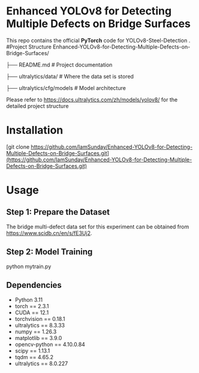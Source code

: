 # Enhanced YOLOv8 for Detecting Multiple Defects on Bridge Surfaces

This repo contains the official **PyTorch** code for YOLOv8-Steel-Detection .
#Project Structure
Enhanced-YOLOv8-for-Detecting-Multiple-Defects-on-Bridge-Surfaces/

├── README.md                  # Project documentation

├── ultralytics/data/          # Where the data set is stored

├── ultralytics/cfg/models     # Model architecture 

Please refer to https://docs.ultralytics.com/zh/models/yolov8/ for the detailed project structure

# Installation

[git clone https://github.com/IamSunday/Enhanced-YOLOv8-for-Detecting-Multiple-Defects-on-Bridge-Surfaces.git](https://github.com/IamSunday/Enhanced-YOLOv8-for-Detecting-Multiple-Defects-on-Bridge-Surfaces.git)

# Usage

## Step 1: Prepare the Dataset

The bridge multi-defect data set for this experiment can be obtained from https://www.scidb.cn/en/s/fE3Uj2.

## Step 2: Model Training

python mytrain.py

## Dependencies

- Python 3.11
- torch == 2.3.1
- CUDA == 12.1
- torchvision == 0.18.1
- ultralytics == 8.3.33
- numpy == 1.26.3
- matplotlib == 3.9.0
- opencv-python == 4.10.0.84
- scipy == 1.13.1
- tqdm == 4.65.2
- ultralytics == 8.0.227
